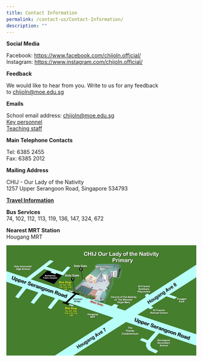```yaml
---
title: Contact Information
permalink: /contact-us/Contact-Information/
description: ""
---
```


<p><strong>Social Media</strong></p>
<p>Facebook:&nbsp;<a href="https://www.facebook.com/chijoln.official/" target="_blank" rel="noopener">https://www.facebook.com/chijoln.official/</a><br />Instagram:&nbsp;<a href="https://www.instagram.com/chijoln.official/" target="_blank" rel="noopener">https://www.instagram.com/chijoln.official/</a></p>
<p><strong>Feedback</strong></p>
<p>We would like to hear from you. Write to us for any feedback to&nbsp;<a href="mailto:chijoln@moe.edu.sg" target="">chijoln@moe.edu.sg</a></p>
<p><strong>Emails</strong></p>
<p>School email address:&nbsp;<a href="mailto:chijoln@moe.edu.sg" target="">chijoln@moe.edu.sg</a><br /><a href="/school-information/our-people/key-personnel" target="_blank" rel="noopener">Key personnel</a><br /><a href="/school-information/our-people/teaching-staff" target="_blank" rel="noopener">Teaching staff</a></p>
<p><strong>Main Telephone Contacts</strong></p>
<p>Tel: 6385 2455<br />Fax: 6385 2012</p>
<p><strong>Mailing Address</strong></p>
<p>CHIJ - Our Lady of the Nativity<br />1257 Upper Serangoon Road, Singapore 534793</p>
<p><span style="text-decoration: underline;"><strong>Travel Information</strong></span></p>
<p><strong>Bus Services<br /></strong>74, 102, 112, 113, 119, 136, 147, 324, 672</p>
<p><strong>Nearest MRT Station<br /></strong>Hougang MRT</p>
<img src="/images/map.jpg">